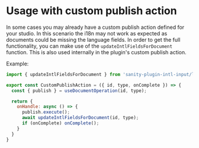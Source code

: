 # Usage with custom publish action
In some cases you may already have a custom publish action defined for your studio. In this scenario the i18n may not work as expected as documents could be missing the language fields. In order to get the full functionality, you can make use of the `updateIntlFieldsForDocument` function. This is also used internally in the plugin's custom publish action.

Example:
```js
import { updateIntlFieldsForDocument } from 'sanity-plugin-intl-input/lib/utils';

export const CustomPublishAction = ({ id, type, onComplete }) => {
  const { publish } = useDocumentOperation(id, type);

  return {
    onHandle: async () => {
      publish.execute();
      await updateIntlFieldsForDocument(id, type);
      if (onComplete) onComplete();
    }
  }
}
```